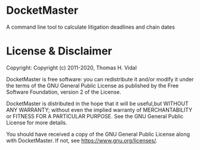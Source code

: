 # DocketMaster
A command line tool to calculate litigation deadlines and chain dates

# License & Disclaimer

Copyright: Copyright (c) 2011-2020, Thomas H. Vidal

DocketMaster is free software: you can redistribute it and/or modify it under
the terms of the GNU General Public License as published by the Free Software
Foundation, version 2 of the License.

DocketMaster is distributed in the hope that it will be useful,but WITHOUT ANY
WARRANTY; without even the implied warranty of MERCHANTABILITY or FITNESS FOR A
PARTICULAR PURPOSE.  See the GNU General Public License for more details.

You should have received a copy of the GNU General Public License along with
DocketMaster.  If not, see <https://www.gnu.org/licenses/>.

